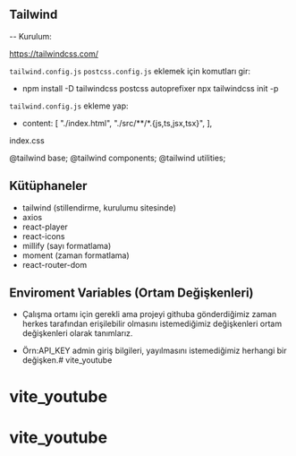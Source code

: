 ## Tailwind

-- Kurulum:

https://tailwindcss.com/

`tailwind.config.js` `postcss.config.js` eklemek için komutları gir:


- npm install -D tailwindcss postcss autoprefixer
npx tailwindcss init -p

`tailwind.config.js` ekleme yap:

 - content: [
    "./index.html",
    "./src/**/*.{js,ts,jsx,tsx}",
  ],

  index.css

@tailwind base;
@tailwind components;
@tailwind utilities;

## Kütüphaneler

- tailwind (stillendirme, kurulumu sitesinde)
- axios
- react-player
- react-icons
- millify (sayı formatlama)
- moment (zaman formatlama)
- react-router-dom


## Enviroment Variables (Ortam Değişkenleri)

- Çalışma ortamı için gerekli ama projeyi githuba gönderdiğimiz zaman herkes tarafından erişilebilir olmasını istemediğimiz değişkenleri ortam değişkenleri olarak tanımlarız.

- Örn:API_KEY admin giriş bilgileri, yayılmasını istemediğimiz herhangi bir değişken.# vite_youtube
# vite_youtube
# vite_youtube
